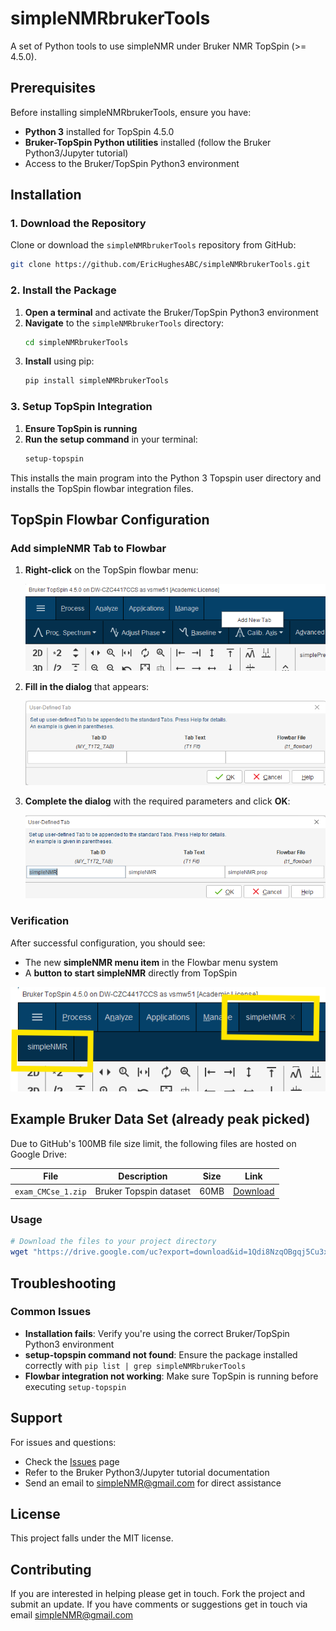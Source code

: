 # simpleNMRbrukerTools

A set of Python tools to use simpleNMR under Bruker NMR TopSpin (>= 4.5.0).

## Prerequisites

Before installing simpleNMRbrukerTools, ensure you have:

- **Python 3** installed for TopSpin 4.5.0
- **Bruker-TopSpin Python utilities** installed (follow the Bruker Python3/Jupyter tutorial)
- Access to the Bruker/TopSpin Python3 environment

## Installation

### 1. Download the Repository

Clone or download the `simpleNMRbrukerTools` repository from GitHub:

```bash
git clone https://github.com/EricHughesABC/simpleNMRbrukerTools.git
```

### 2. Install the Package

1. **Open a terminal** and activate the Bruker/TopSpin Python3 environment
2. **Navigate** to the `simpleNMRbrukerTools` directory:
   ```bash
   cd simpleNMRbrukerTools
   ```
3. **Install** using pip:
   ```bash
   pip install simpleNMRbrukerTools
   ```

### 3. Setup TopSpin Integration

1. **Ensure TopSpin is running**
2. **Run the setup command** in your terminal:
   ```bash
   setup-topspin
   ```

This installs the main program into the Python 3 Topspin user directory and installs the TopSpin flowbar integration files.

## TopSpin Flowbar Configuration

### Add simpleNMR Tab to Flowbar

1. **Right-click** on the TopSpin flowbar menu:

   ![Right click on flowbar](simpleNMRbrukerTools/docs/images/addNewTab.png "Add new simpleNMR tab to Flowbar menu system")

2. **Fill in the dialog** that appears:

   ![Empty flowbar dialog](simpleNMRbrukerTools/docs/images/userDefinedTab_empty.png "Flowbar dialog")

3. **Complete the dialog** with the required parameters and click **OK**:

   ![Complete flowbar dialog](simpleNMRbrukerTools/docs/images/userDefinedTab_completed.png "Completed Flowbar dialog")

### Verification

After successful configuration, you should see:

- The new **simpleNMR menu item** in the Flowbar menu system
- A **button to start simpleNMR** directly from TopSpin

![simpleNMR installed in Topspin](simpleNMRbrukerTools/docs/images/simpleNMRinstalledFlowbar.png "simpleNMR installed in Topspin")



## Example Bruker Data Set (already peak picked)

Due to GitHub's 100MB file size limit, the following files are hosted on Google Drive:

| File | Description | Size | Link |
|------|-------------|------|------|
| `exam_CMCse_1.zip` | Bruker Topspin dataset | 60MB | [Download](https://drive.google.com/uc?export=download&id=1Qdi8NzqOBgqj5Cu3x1Hpk71WnJpAtZz2) |



### Usage
```bash
# Download the files to your project directory
wget "https://drive.google.com/uc?export=download&id=1Qdi8NzqOBgqj5Cu3x1Hpk71WnJpAtZz2" -O exam_CMCse_1.zip
```

## Troubleshooting

### Common Issues

- **Installation fails**: Verify you're using the correct Bruker/TopSpin Python3 environment
- **setup-topspin command not found**: Ensure the package installed correctly with `pip list | grep simpleNMRbrukerTools`
- **Flowbar integration not working**: Make sure TopSpin is running before executing `setup-topspin`

## Support

For issues and questions:
- Check the [Issues](https://github.com/EricHughesABC/simpleNMRbrukerTools/issues) page
- Refer to the Bruker Python3/Jupyter tutorial documentation
- Send an email to simpleNMR@gmail.com for direct assistance

## License

This project falls under the MIT license.

## Contributing

If you are interested in helping please get in touch. Fork the project and submit an update. If you have comments or suggestions get in touch via email simpleNMR@gmail.com




